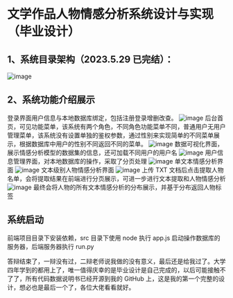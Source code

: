 # 文学作品人物情感分析系统设计与实现（毕业设计）

## 1、系统目录架构（2023.5.29 已完结）：

![image](https://github.com/Junk1024/Literary-Character-Emotion-Analysis-System/blob/main/img/content1.png)

## 2、系统功能介绍展示

登录界面用户信息与本地数据库绑定，包括注册登录增删改查。
![image](https://github.com/Junk1024/Literary-Character-Emotion-Analysis-System/blob/main/img/load1.png)
后台首页，可见功能菜单，该系统有两个角色，不同角色功能菜单不同，普通用户无用户管理菜单，该系统没有设置单独的鉴权参数，通过性别来实现简单的不同菜单展示，根据数据库中用户的性别不同返回不同的菜单。
![image](https://github.com/Junk1024/Literary-Character-Emotion-Analysis-System/blob/main/img/index1.png)
数据可视化界面，展示情感分析模型的数据集的信息，还可加载不同用户的用户名
![image](https://github.com/Junk1024/Literary-Character-Emotion-Analysis-System/blob/main/img/data1.png)
用户信息管理界面，对本地数据库的操作，采取了分页处理
![image](https://github.com/Junk1024/Literary-Character-Emotion-Analysis-System/blob/main/img/info1.png)
单文本情感分析界面
![image](https://github.com/Junk1024/Literary-Character-Emotion-Analysis-System/blob/main/img/sentence1.png)
文本级别人物情感分析界面
![image](https://github.com/Junk1024/Literary-Character-Emotion-Analysis-System/blob/main/img/article1.png)
上传 TXT 文档后点击提取人物名单，会将提取结果在前端进行分页展示，可进一步进行文本提取和人物情感分析
![image](https://github.com/Junk1024/Literary-Character-Emotion-Analysis-System/blob/main/img/rolelist1.png)
最终会将人物的所有文本情感分析的分布展示，并基于分布返回人物标签

## 系统启动

前端项目目录下安装依赖，src 目录下使用 node 执行 app.js 启动操作数据库的服务器，后端服务器执行 run.py

答辩结束了，一辩没有过，二辩老师说我做的没有意义，最后还是给我过了。大学四年学到的都用上了，唯一值得庆幸的是毕业设计是自己完成的，以后可能接触不了了，所有代码数据说明书已经开源到我的 GitHub 上，这是我的第一个完整的设计，想必也是最后一个了，各位大佬看看就好。
